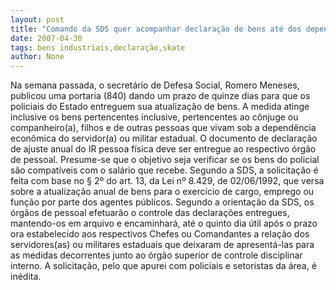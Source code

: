 ```yaml
---
layout: post
title: "Comando da SDS quer acompanhar declaração de bens até dos dependentes dos PMs"
date: 2007-04-30
tags: bens industriais,declaração,skate
author: None
---
```

Na semana passada, o secretário de Defesa Social, Romero Meneses, publicou uma portaria (840) dando um prazo de quinze dias para que os policiais do Estado entreguem sua atualização de bens.
A medida atinge inclusive os bens pertencentes inclusive, pertencentes ao cônjuge ou companheiro(a), filhos e de outras pessoas que vivam sob a dependência econômica do servidor(a) ou militar estadual. 
O documento de declaração de ajuste anual do IR pessoa física deve ser entregue ao respectivo órgão de pessoal.
Presume-se que o objetivo seja verificar se os bens do policial são compatíveis com o salário que recebe.
Segundo a SDS, a solicitação é feita com base no § 2º do art. 13, da Lei nº 8.429, de 02/06/1992, que versa sobre a atualização anual de bens para o exercício de cargo, emprego ou função por parte dos agentes públicos.
Segundo a orientação da SDS, os órgãos de pessoal efetuarão o controle das declarações entregues, mantendo-os em arquivo e encaminhará, até o quinto dia útil após o prazo ora estabelecido aos respectivos Chefes ou Comandantes a relação dos servidores(as) ou militares estaduais que deixaram de apresentá-las para as medidas decorrentes junto ao órgão superior de controle disciplinar interno.
A solicitação, pelo que apurei com policiais e setoristas da área, é inédita. 
